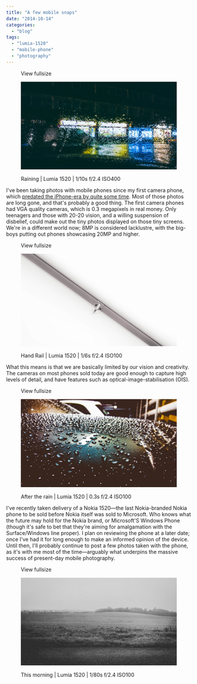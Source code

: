 ```yaml
---
title: "A few mobile snaps"
date: "2014-10-14"
categories: 
  - "blog"
tags: 
  - "lumia-1520"
  - "mobile-phone"
  - "photography"
---
```


<figure>

View fullsize

![Raining | Lumia 1520 |&nbsp;1/10s f/2.4 ISO400&nbsp;](/assets/images/7cba7-20141013-wp_20141013_19_26_29_raw__highres-lumia1520.jpg)

<figcaption>



Raining | Lumia 1520 | 1/10s f/2.4 ISO400 





</figcaption>



</figure>

I've been taking photos with mobile phones since my first camera phone, which [predated the iPhone-era by quite some time](http://en.wikipedia.org/wiki/Nokia_7650). Most of those photos are long gone, and that's probably a good thing. The first camera phones had VGA quality cameras, which is 0.3 megapixels in real money. Only teenagers and those with 20-20 vision, and a willing suspension of disbelief, could make out the tiny photos displayed on those tiny screens. We're in a different world now; 8MP is considered lacklustre, with the big-boys putting out phones showcasing 20MP and higher. 

<figure>

View fullsize

![Hand Rail | Lumia 1520 |&nbsp;1/6s f/2.4 ISO100&nbsp;](/assets/images/6f80a-image-asset.jpeg)

<figcaption>



Hand Rail | Lumia 1520 | 1/6s f/2.4 ISO100 





</figcaption>



</figure>

What this means is that we are basically limited by our vision and creativity. The cameras on most phones sold today are good enough to capture high levels of detail, and have features such as optical-image-stabilisation (OIS).

<figure>

View fullsize

![After the rain | Lumia 1520 |&nbsp;0.3s f/2.4 ISO100](/assets/images/37f02-image-asset.jpeg)

<figcaption>



After the rain | Lumia 1520 | 0.3s f/2.4 ISO100





</figcaption>



</figure>

I've recently taken delivery of a Nokia 1520—the last Nokia-branded Nokia phone to be sold before Nokia itself was sold to Microsoft. Who knows what the future may hold for the Nokia brand, or Microsoft'S Windows Phone (though it's safe to bet that they're aiming for amalgamation with the Surface/Windows line proper). I plan on reviewing the phone at a later date; once I've had it for long enough to make an informed opinion of the device. Until then, I'll probably continue to post a few photos taken with the phone, as it's with me most of the time—arguably what underpins the massive success of present-day mobile photography.

<figure>

View fullsize

![This morning | Lumia 1520 |&nbsp;1/80s f/2.4 ISO100&nbsp;](/assets/images/2bce3-image-asset.jpeg)

<figcaption>



This morning | Lumia 1520 | 1/80s f/2.4 ISO100 





</figcaption>



</figure>
